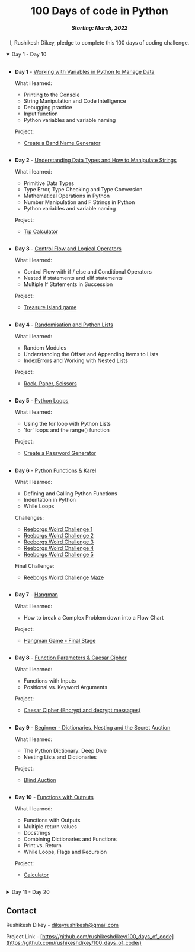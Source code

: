<h1 align="center"> 
100 Days of code in Python
</h1>
<h5 align="center">
Starting: March, 2022
</h5>

<p align="center">
I, Rushikesh Dikey, pledge to complete this 100 days of coding challenge.
</p>

<details open="open">
    <summary>Day 1 - Day 10</summary>
    
##
- <b>Day 1</b> - [Working with Variables in Python to Manage Data](https://github.com/rushikeshdikey/100_days_of_code/tree/master/day_01)

    What i learned:
    - Printing to the Console
    - String Manipulation and Code Intelligence
    - Debugging practice
    - Input function
    - Python variables and variable naming
    
    Project:
    - [Create a Band Name Generator](https://github.com/rushikeshdikey/100_days_of_code/tree/master/day_01)
##
- <b>Day 2</b> - [Understanding Data Types and How to Manipulate Strings](https://github.com/rushikeshdikey/100_days_of_code/tree/master/day_02)

    What i learned:
    - Primitive Data Types
    - Type Error, Type Checking and Type Conversion
    - Mathematical Operations in Python
    - Number Manipulation and F Strings in Python
    - Python variables and variable naming

    Project:
    - [Tip Calculator](https://github.com/rushikeshdikey/100_days_of_code/tree/master/day_02)
##
- <b>Day 3</b> - [Control Flow and Logical Operators](https://github.com/rushikeshdikey/100_days_of_code/tree/master/day_03)

    What i learned:
    - Control Flow with if / else and Conditional Operators
    - Nested if statements and elif statements
    - Multiple If Statements in Succession

    Project:
    - [Treasure Island game](https://github.com/rushikeshdikey/100_days_of_code/tree/master/day_03)
##
- <b>Day 4</b> - [Randomisation and Python Lists](https://github.com/rushikeshdikey/100_days_of_code/tree/master/day_04)

    What i learned:
    - Random Modules
    - Understanding the Offset and Appending Items to Lists
    - IndexErrors and Working with Nested Lists

    Project:
    - [Rock, Paper, Scissors](https://github.com/rushikeshdikey/100_days_of_code/tree/master/day_04)
##
- <b>Day 5</b> - [Python Loops](https://github.com/rushikeshdikey/100_days_of_code/tree/master/day_05)

    What i learned:
    - Using the for loop with Python Lists
    - 'for' loops and the range() function

    Project:
    - [Create a Password Generator](https://github.com/rushikeshdikey/100_days_of_code/tree/master/day_05)
##
- <b>Day 6</b> - [Python Functions & Karel](https://github.com/rushikeshdikey/100_days_of_code/tree/master/day_06)

    What I learned:
    - Defining and Calling Python Functions
    - Indentation in Python
    - While Loops

    Challenges:
    - [Reeborgs Wolrd Challenge 1](https://lnkd.in/gMVk8VDA)
    - [Reeborgs Wolrd Challenge 2](https://lnkd.in/ggaN6aVb)
    - [Reeborgs Wolrd Challenge 3](https://lnkd.in/gJ5uVR3q)
    - [Reeborgs Wolrd Challenge 4](https://lnkd.in/g4Y3ED3H)
    - [Reeborgs Wolrd Challenge 5](https://lnkd.in/gJY5jB8h)
    
    Final Challenge:
    - [Reeborgs Wolrd Challenge Maze](https://github.com/rushikeshdikey/100_days_of_code/tree/master/day_06)
##
- <b>Day 7</b> - [Hangman](https://github.com/rushikeshdikey/100_days_of_code/tree/master/day_07)

    What I learned:
    - How to break a Complex Problem down into a Flow Chart
    
    Project:
    - [Hangman Game - Final Stage](https://github.com/rushikeshdikey/100_days_of_code/tree/master/day_07)
##
- <b>Day 8</b> - [Function Parameters & Caesar Cipher](https://github.com/rushikeshdikey/100_days_of_code/tree/master/day_08)

    What I learned:
    - Functions with Inputs
    - Positional vs. Keyword Arguments
    
    Project:
    - [Caesar Cipher (Encrypt and decrypt messages)](https://github.com/rushikeshdikey/100_days_of_code/tree/master/day_08)
##
- <b>Day 9</b> - [Beginner - Dictionaries, Nesting and the Secret Auction](https://github.com/rushikeshdikey/100_days_of_code/tree/master/day_09)

    What I learned:
    - The Python Dictionary: Deep Dive
    - Nesting Lists and Dictionaries

    Project:
    - [Blind Auction](https://github.com/rushikeshdikey/100_days_of_code/tree/master/day_09)
##
- <b>Day 10</b> - [Functions with Outputs](https://github.com/rushikeshdikey/100_days_of_code/tree/master/day_10)

    What I learned:
    - Functions with Outputs
    - Multiple return values
    - Docstrings
    - Combining Dictionaries and Functions
    - Print vs. Return
    - While Loops, Flags and Recursion

    Project:
    - [Calculator](https://github.com/rushikeshdikey/100_days_of_code/tree/master/day_10)
##
</details>
<details>
    <summary>Day 11 - Day 20</summary>

##
- <b>Day 11</b> - [The Blackjack Capstone Project](https://github.com/rushikeshdikey/100_days_of_code/tree/master/day_11)

    Capstone Project:
    - [Blackjack](https://github.com/rushikeshdikey/100_days_of_code/tree/master/day_11)
##
- <b>Day 12</b> - [Scope & Number Guessing Game](https://github.com/rushikeshdikey/100_days_of_code/day_0112)

    What I learned:
    - Namespaces: Local vs. Global Scope
    - Does Python Have Block Scope?
    - How to Modify a Global Variable
    - Python Constants and Global Scope

    Project:
    - [Guess the Number](https://github.com/rushikeshdikey/100_days_of_code/tree/master/day_12)
##
- <b>Day 13</b> - [Debugging: How to Find and Fix Errors in your Code](https://github.com/rushikeshdikey/100_days_of_code/tree/master/day_13)

    What I learned:
    - Describe the Problem
    - Reproduce the Bug
    - Play Computer and Evaluate Each Line
    - Fix Errors and Watch for Red Underlines
    - Squash bugs with a print() Statement
    - Use a Debugger

    Debugging of Projects:
    - [Debugging Odd or Even](https://github.com/rushikeshdikey/100_days_of_code/tree/master/day_13)

    Tools user for Debugging:
    - [Python Tutor](https://pythontutor.com/)
    - [Thonny](https://thonny.org/)
##
- <b>Day 14</b> - [Higher Lower Game Project](https://github.com/rushikeshdikey/100_days_of_code/tree/master/day_14)

    Project:
    - [Higher Lower Game](https://github.com/rushikeshdikey/100_days_of_code/tree/master/day_14)
##
- <b>Day 15</b> - [Local Development Environment Setup & the Coffee Machine](https://github.com/rushikeshdikey/100_days_of_code/tree/master/day_15)

    What I learned:
    - Download and install Python Locally
    - Download and install PyCharm for Windows
    - PyCharm's Features
  
    Project:
    - [Coffee Machine](https://github.com/rushikeshdikey/100_days_of_code/tree/master/day_15)
##

- <b>Day 16</b> - [OPP Concept and Coffe~~~~e machine using OOP's](https://github.com/rushikeshdikey/100_days_of_code/tree/master/day_16)

    What I learned:
    - Why and How OOP
    - How to use classes and objects
    - Constructing objects and accessing attributes
    - Modifying objects and calling methods
    - Adding Python packages
  
    Project:
    - [Coffee Machine using OOP](https://github.com/rushikeshdikey/100_days_of_code/tree/master/day_16)
##

- <b>Day 17</b> - [The Quiz project & OOP benefits](https://github.com/rushikeshdikey/100_days_of_code/tree/master/day_17)

    What I learned:
    - How to create your own Class in Python
    - Working with Attributes, Class Constructors and the __init__() functions
    - Adding methods to a Class
    - Benefits of OOP
  
    Project:
    - [Quiz-Game](https://github.com/rushikeshdikey/100_days_of_code/tree/master/day_17)
## 

- <b>Day 18</b> - [Turtle & Graphical User Interface(GUI)](https://github.com/rushikeshdikey/100_days_of_code/tree/master/day_18)

    What I learned:
    - About Turtle module
    - Importing module, Installing package
    - Generate random RGB
    - Extract RGB values image
  
    Project:
    - [Turtle-Project](https://github.com/rushikeshdikey/100_days_of_code/tree/master/day_18)
## 
    
- <b>Day 19</b> - [Turtle-Race-Project](https://github.com/rushikeshdikey/100_days_of_code/tree/master/day_19)

    What I learned:
    - Higher order function
    - Event listener
    - Object State and Instances
    - Turtle co-ordinate system
  
    Project:
    - [Turtle-Race-Project](https://github.com/rushikeshdikey/100_days_of_code/tree/master/day_19)
##
    
- <b>Day 20</b> - [Snake_Game](https://github.com/rushikeshdikey/100_days_of_code/tree/master/day_20)

    What I learned:
    - to build snake game
    - Class inhertiance
  
    Project:
    - [Snake_Game](https://github.com/rushikeshdikey/100_days_of_code/tree/master/day_20)
##

</details>


<!-- CONTACT -->
## Contact

Rushikesh Dikey - dikeyrushikesh@gmail.com

Project Link - [https://github.com/rushikeshdikey/100_days_of_code](https://github.com/rushikeshdikey/100_days_of_code/)
